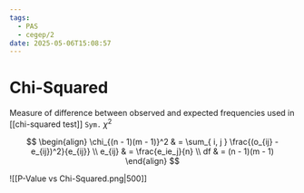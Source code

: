 ```yaml
---
tags:
  - PAS
  - cegep/2
date: 2025-05-06T15:08:57
---
```


# Chi-Squared

Measure of difference between observed and expected frequencies used in [[chi-squared test]]
`Sym.` $\chi^2$

$$
\begin{align}
\chi_{(n - 1)(m - 1)}^2 & = \sum_{ i, j } \frac{(o_{ij} - e_{ij})^2}{e_{ij}} \\
e_{ij} & = \frac{e_ie_j}{n} \\
df & = (n - 1)(m - 1)
\end{align}
$$

![[P-Value vs Chi-Squared.png|500]]